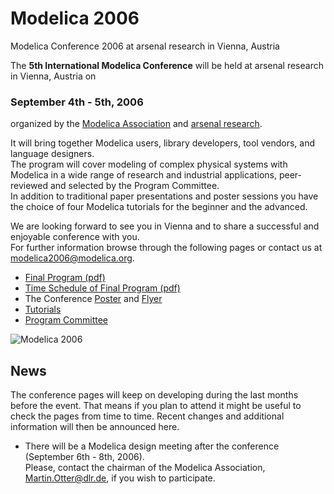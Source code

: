 ---
---

Modelica 2006
=============

Modelica Conference 2006 at arsenal research in Vienna, Austria

The **5th International Modelica Conference** will be held at arsenal research in Vienna, Austria on

### **September 4th \- 5th, 2006**

organized by the [Modelica Association](/association/) and [arsenal research](http://www.arsenal.ac.at/home_en.html).

It will bring together Modelica users, library developers, tool vendors, and language designers.  
The program will cover modeling of complex physical systems with Modelica in a wide range of research and industrial applications, peer-reviewed and selected by the Program Committee.  
In addition to traditional paper presentations and poster sessions you have the choice of four Modelica tutorials for the beginner and the advanced.

We are looking forward to see you in Vienna and to share a successful and enjoyable conference with you.  
For further information browse through the following pages or contact us at [modelica2006@modelica.org](mailto:modelica2006@modelica.org).

* [Final Program (pdf)](/events/modelica2006/Images/FinalProgram.pdf)
* [Time Schedule of Final Program (pdf)](/events/modelica2006/Images/Program.pdf)
* The Conference [Poster](/events/modelica2006/Images/Poster.pdf) and [Flyer](/events/modelica2006/Images/Flyer.pdf)
* [Tutorials](/events/modelica2006/tutorials/)
* [Program Committee](/events/modelica2006/pc/)

![Modelica 2006](/events/modelica2006/Images/Posterimg.jpg)

**News**
--------

The conference pages will keep on developing during the last months before the event. That means if you plan to attend it might be useful to check the pages from time to time. Recent changes and additional information will then be announced here.

* There will be a Modelica design meeting after the conference (September 6th \- 8th, 2006).  
    Please, contact the chairman of the Modelica Association, [Martin.Otter@dlr.de](mailto:Martin.Otter@dlr.de), if you wish to participate.
